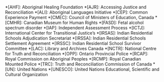 *[AHF]: Aboriginal Healing Foundation
*[AJR]: Accessing Justice and Reconciliation
*[ALI]: Aboriginal Languages Initiative
*[CEP]: Common Experience Payment
*[CMEC]: Council of Ministers of Education, Canada
*[CMHR]: Canadian Museum for Human Rights
*[FASD]: Fetal alcohol spectrum disorder
*[IAP]: Independent Assessment Process
*[ICTJ]: International Center for Transitional Justice’s
*[IRSAS]: Indian Residential Schools Adjudication Secretariat
*[IRSSA]: Indian Residential Schools Settlement Agreement
*[IRSSC]: Indian Residential School Survivor Committee
*[LAC]: Library and Archives Canada
*[NCTR]: National Centre for Truth and Reconciliation
*[OPP]: Ontario Provincial Police
*[RCAP]: Royal Commission on Aboriginal Peoples
*[RCMP]: Royal Canadian Mounted Police
*[TRC]: Truth and Reconciliation Commission of Canada
*[UN]: United Nations
*[UNESCO]: United Nations Educational, Scientific and Cultural Organization

